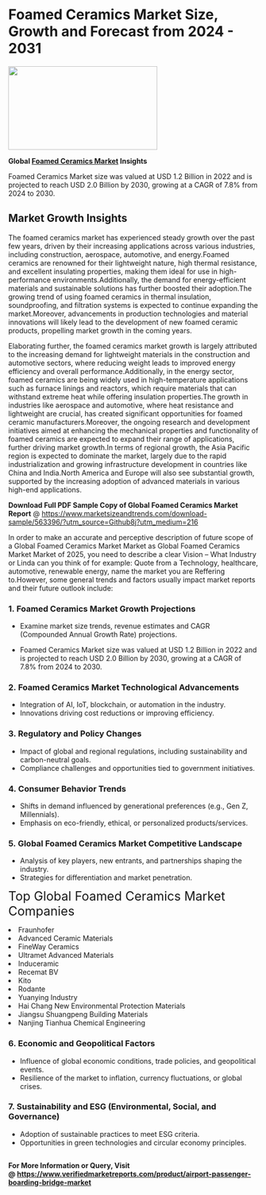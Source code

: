 <H1>Foamed Ceramics Market Size, Growth and Forecast from 2024 - 2031</H1><img class="aligncenter size-medium wp-image-584254" src="https://thirdeyenews.in/wp-content/uploads/2024/09/Global-Market-Research-300x168.jpeg" alt="" width="300" height="168" /><p><strong>Global&nbsp;<a href="https://www.marketsizeandtrends.com/download-sample/563396/?utm_source=Github8j?utm_medium=216">Foamed Ceramics Market</a> Insights</strong></p><p>Foamed Ceramics Market size was valued at USD 1.2 Billion in 2022 and is projected to reach USD 2.0 Billion by 2030, growing at a CAGR of 7.8% from 2024 to 2030.</p><p><h2>Market Growth Insights</h2> <p>The foamed ceramics market has experienced steady growth over the past few years, driven by their increasing applications across various industries, including construction, aerospace, automotive, and energy.Foamed ceramics are renowned for their lightweight nature, high thermal resistance, and excellent insulating properties, making them ideal for use in high-performance environments.Additionally, the demand for energy-efficient materials and sustainable solutions has further boosted their adoption.The growing trend of using foamed ceramics in thermal insulation, soundproofing, and filtration systems is expected to continue expanding the market.Moreover, advancements in production technologies and material innovations will likely lead to the development of new foamed ceramic products, propelling market growth in the coming years.</p> <p>Elaborating further, the foamed ceramics market growth is largely attributed to the increasing demand for lightweight materials in the construction and automotive sectors, where reducing weight leads to improved energy efficiency and overall performance.Additionally, in the energy sector, foamed ceramics are being widely used in high-temperature applications such as furnace linings and reactors, which require materials that can withstand extreme heat while offering insulation properties.The growth in industries like aerospace and automotive, where heat resistance and lightweight are crucial, has created significant opportunities for foamed ceramic manufacturers.Moreover, the ongoing research and development initiatives aimed at enhancing the mechanical properties and functionality of foamed ceramics are expected to expand their range of applications, further driving market growth.In terms of regional growth, the Asia Pacific region is expected to dominate the market, largely due to the rapid industrialization and growing infrastructure development in countries like China and India.North America and Europe will also see substantial growth, supported by the increasing adoption of advanced materials in various high-end applications.</p> <p><span class=""><strong>Download Full PDF Sample Copy of Global Foamed Ceramics Market Report</strong> @ <a href="https://www.marketsizeandtrends.com/download-sample/563396/?utm_source=Github8j?utm_medium=216" target="_blank">https://www.marketsizeandtrends.com/download-sample/563396/?utm_source=Github8j?utm_medium=216</a></span></p><p>In order to make an accurate and perceptive description of future scope of a Global&nbsp;Foamed Ceramics Market Market as Global&nbsp;Foamed Ceramics Market Market of 2025, you need to describe a clear Vision &ndash; What Industry or Linda can you think of for example: Quote from a Technology, healthcare, automotive, renewable energy, name the market you are Reffering to.However, some general trends and factors usually impact market reports and their future outlook include:</p><h3>1.&nbsp;<strong>Foamed Ceramics Market Growth Projections</strong></h3><ul><li>Examine market size trends, revenue estimates and CAGR (Compounded Annual Growth Rate) projections.</li><li><p>Foamed Ceramics Market size was valued at USD 1.2 Billion in 2022 and is projected to reach USD 2.0 Billion by 2030, growing at a CAGR of 7.8% from 2024 to 2030.</p></li></ul><h3>2.&nbsp;<strong>Foamed Ceramics Market Technological Advancements</strong></h3><ul><li>Integration of AI, IoT, blockchain, or automation in the industry.</li><li>Innovations driving cost reductions or improving efficiency.</li></ul><h3>3.&nbsp;<strong>Regulatory and Policy Changes</strong></h3><ul><li>Impact of global and regional regulations, including sustainability and carbon-neutral goals.</li><li>Compliance challenges and opportunities tied to government initiatives.</li></ul><h3>4.&nbsp;<strong>Consumer Behavior Trends</strong></h3><ul><li>Shifts in demand influenced by generational preferences (e.g., Gen Z, Millennials).</li><li>Emphasis on eco-friendly, ethical, or personalized products/services.</li></ul><h3>5.&nbsp;<strong>Global Foamed Ceramics Market Competitive Landscape</strong></h3><ul><li>Analysis of key players, new entrants, and partnerships shaping the industry.</li><li>Strategies for differentiation and market penetration.</li></ul><p data-pm-slice="1 1 []"><span style="color: inherit; font-family: inherit; font-size: 25px;">Top Global Foamed Ceramics Market Companies</span></p><div class="" data-test-id=""><p><li>Fraunhofer</li><li> Advanced Ceramic Materials</li><li> FineWay Ceramics</li><li> Ultramet Advanced Materials</li><li> Induceramic</li><li> Recemat BV</li><li> Kito</li><li> Rodante</li><li> Yuanying Industry</li><li> Hai Chang New Environmental Protection Materials</li><li> Jiangsu Shuangpeng Building Materials</li><li> Nanjing Tianhua Chemical Engineering</li></p></div><h3>6.&nbsp;<strong>Economic and Geopolitical Factors</strong></h3><ul><li>Influence of global economic conditions, trade policies, and geopolitical events.</li><li>Resilience of the market to inflation, currency fluctuations, or global crises.</li></ul><h3>7.&nbsp;<strong>Sustainability and ESG (Environmental, Social, and Governance)</strong></h3><ul><li>Adoption of sustainable practices to meet ESG criteria.</li><li>Opportunities in green technologies and circular economy principles.</li></ul><h2><strong style="font-size: 14px;">For More Information or Query, Visit @&nbsp;</strong><a style="background-color: #ffffff; font-size: 14px;" href="https://www.marketsizeandtrends.com/report/foamed-ceramics-market/" target="_blank">https://www.verifiedmarketreports.com/product/airport-passenger-boarding-bridge-market</a></h2>